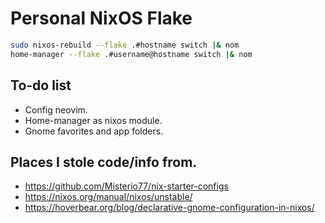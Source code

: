 # Personal NixOS Flake

```sh
sudo nixos-rebuild --flake .#hostname switch |& nom
home-manager --flake .#username@hostname switch |& nom
```

## To-do list
- Config neovim.
- Home-manager as nixos module.
- Gnome favorites and app folders.

## Places I stole code/info from.
- https://github.com/Misterio77/nix-starter-configs
- https://nixos.org/manual/nixos/unstable/
- https://hoverbear.org/blog/declarative-gnome-configuration-in-nixos/
